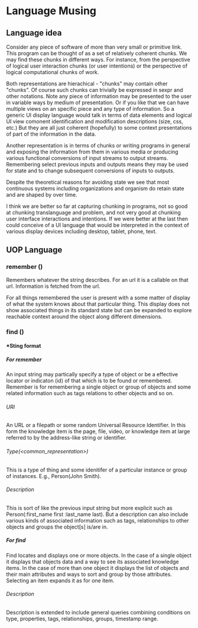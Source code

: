# Language Musing
## Language idea
Consider any piece of software of more than very small or primitive link.  This program can be thought of as a set of relatively coherent chunks.  We may find these chunks in different ways.  For instance, from the perspective of logical user interaction chunks (or user intentions) or the perspective of logical computational chunks of work.  

Both representations are hierachical - "chunks" may contain other "chunks". Of course such chunks can trivially be expressed in sexpr and other notations.   Note any piece of information may be presented to the user in variable ways by medium of presentation.  Or if you like that we can have multiple views on an specific piece and any type of information. So a generic UI display language would talk in terms of data elements and logical UI view comonent identification and modification descriptions (size, css, etc.)  But they are all just coherent (hopefully) to some context presentations of part of the information in the data.  

Another representation is in terms of chunks or writing programs in general and exposing the information from them in various media or producing various functional conversions of input streams to output streams.  Remembering select previous inputs and outputs means they may be used for state and to change subsequent conversions of inputs to outputs.  

Despite the theoretical reasons for avoiding state we see that most continuous systems including organizations and organism do retain state and are shaped by over time.

I think we are better so far at capturing chunking in programs, not so good at chunking translanguage and problem, and not very good at chunking user interface interactions and intentions.   If we were better at the last then could conceive of a UI language that would be interpreted in the context of various display devices including desktop, tablet, phone, text.

## UOP Language

### remember (<string>)
Remembers whatever the string describes.  For an url it is a callable on that url.  Information is fetched from the url.  

For all things remembered the user is present with a some matter of display of what the system knows about that particular thing.  This display does not show associated things in its standard state but can be expanded to explore reachable context around the object along different dimensions.

### find (<string>)

#### *Sting format

##### For remember
An input string may partically specify a type of object or be a effective locator or indicaton (id) of that which is to be found or remembered.  Remember is for remembering a single object or group of objects and some related information such as tags relations to other objects and so on.

###### URI
An URL or a filepath or some random Universal  Resource Identifier.
In this form the knowledge item is the page, file, video, or knowledge item at large referred to by the address-like string or identifier.
###### Type(<common_representation>)
This is a type of thing and some idenitifer of a particular instance or group of instances.  E.g., Person(John Smith).
###### Description
This is sort of like the previous input string but more explicit such as Person(:first_name first :last_name last).
But a description can also include various kinds of associated information such as tags, relationships to other objects and groups the object[s] is/are in.

##### For find
Find locates and displays one or more objects.  In the case of a single object it displays that objects data and a way to see its associated knowledge items.  In the case of more than one object it displays the list of objects and their main attributes and ways to sort and group by those attributes.    Selecting an item expands it as for one item.

###### Description
Description is extended to include general queries combining conditions on type, properties, tags, relationships, groups, timestamp range.

##
